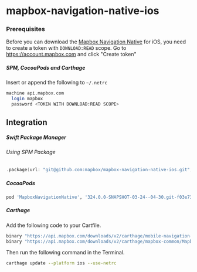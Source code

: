 # mapbox-navigation-native-ios

### Prerequisites

Before you can download the [Mapbox Navigation Native](https://github.com/mapbox/mapbox-navigation-native) for iOS, you need to create a token with `DOWNLOAD:READ` scope.
Go to https://account.mapbox.com and click "Create token"

##### SPM, CocoaPods and Carthage
Insert or append the following to `~/.netrc`

```bash
machine api.mapbox.com
  login mapbox
  password <TOKEN WITH DOWNLOAD:READ SCOPE>
```

## Integration

##### Swift Package Manager

###### Using SPM Package

```swift
.package(url: "git@github.com:mapbox/mapbox-navigation-native-ios.git", from: "324.0.0-SNAPSHOT-03-24--04-30.git-f03e732-SNAPSHOT.0324T1838Z.38324aa"),
```

##### CocoaPods

```ruby
pod 'MapboxNavigationNative', '324.0.0-SNAPSHOT-03-24--04-30.git-f03e732-SNAPSHOT.0324T1838Z.38324aa'
```

##### Carthage

Add the following code to your Cartfile.

```bash
binary "https://api.mapbox.com/downloads/v2/carthage/mobile-navigation-native/MapboxNavigationNative.json" == 324.0.0-SNAPSHOT-03-24--04-30.git-f03e732-SNAPSHOT.0324T1838Z.38324aa
binary "https://api.mapbox.com/downloads/v2/carthage/mapbox-common/MapboxCommon-ios.json" == 24.11.0-SNAPSHOT-03-24--04-30.git-f03e732
```

Then run the following command in the Terminal.
```bash
carthage update --platform ios --use-netrc
```
